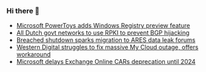 ### Hi there 👋

<!--START_SECTION:feed-->
* [Microsoft PowerToys adds Windows Registry preview feature](https://www.bleepingcomputer.com/news/microsoft/microsoft-powertoys-adds-windows-registry-preview-feature/)
* [All Dutch govt networks to use RPKI to prevent BGP hijacking](https://www.bleepingcomputer.com/news/security/all-dutch-govt-networks-to-use-rpki-to-prevent-bgp-hijacking/)
* [Breached shutdown sparks migration to ARES data leak forums](https://www.bleepingcomputer.com/news/security/breached-shutdown-sparks-migration-to-ares-data-leak-forums/)
* [Western Digital struggles to fix massive My Cloud outage, offers workaround](https://www.bleepingcomputer.com/news/technology/western-digital-struggles-to-fix-massive-my-cloud-outage-offers-workaround/)
* [Microsoft delays Exchange Online CARs deprecation until 2024](https://www.bleepingcomputer.com/news/microsoft/microsoft-delays-exchange-online-cars-deprecation-until-2024/)
<!--END_SECTION:feed-->

<!--
**frankenk/frankenk** is a ✨ _special_ ✨ repository because its `README.md` (this file) appears on your GitHub profile.

Here are some ideas to get you started:

- 🔭 I’m currently working on ...
- 🌱 I’m currently learning ...
- 👯 I’m looking to collaborate on ...
- 🤔 I’m looking for help with ...
- 💬 Ask me about ...
- 📫 How to reach me: ...
- 😄 Pronouns: ...
- ⚡ Fun fact: ...
-->



